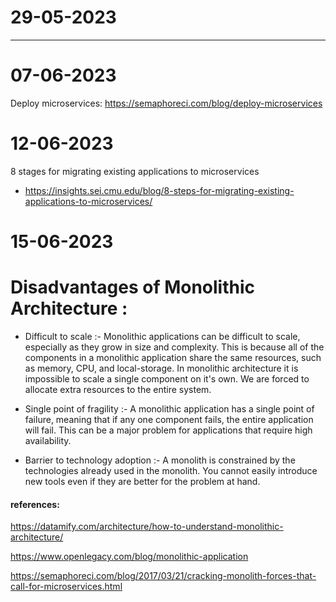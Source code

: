 # 29-05-2023

---

# 07-06-2023

Deploy microservices:
https://semaphoreci.com/blog/deploy-microservices

# 12-06-2023

8 stages for migrating existing applications to microservices

- https://insights.sei.cmu.edu/blog/8-steps-for-migrating-existing-applications-to-microservices/

# 15-06-2023

# Disadvantages of Monolithic Architecture :

- Difficult to scale :- Monolithic applications can be difficult to scale, especially as they grow in size and complexity. This is because all of the components in a monolithic application share the same resources, such as memory, CPU, and local-storage. In monolithic architecture it is impossible to scale a single component on it's own. We are forced to allocate extra resources to the entire system.

- Single point of fragility :- A monolithic application has a single point of failure, meaning that if any one component fails, the entire application will fail. This can be a major problem for applications that require high availability.

- Barrier to technology adoption :- A monolith is constrained by the technologies already used in the monolith. You cannot easily introduce new tools even if they are better for the problem at hand.

#### references:

https://datamify.com/architecture/how-to-understand-monolithic-architecture/

https://www.openlegacy.com/blog/monolithic-application

https://semaphoreci.com/blog/2017/03/21/cracking-monolith-forces-that-call-for-microservices.html
